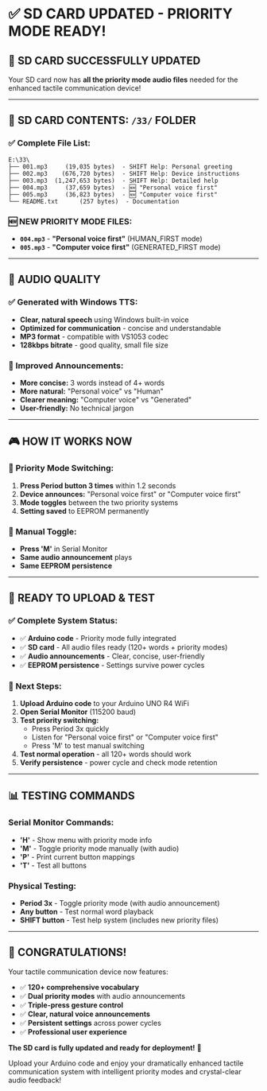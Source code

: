 # ✅ SD CARD UPDATED - PRIORITY MODE READY!

## 🎉 **SD CARD SUCCESSFULLY UPDATED**

Your SD card now has **all the priority mode audio files** needed for the enhanced tactile communication device!

---

## 📁 **SD CARD CONTENTS: `/33/` FOLDER**

### **✅ Complete File List:**
```
E:\33\
├── 001.mp3     (19,035 bytes)  - SHIFT Help: Personal greeting
├── 002.mp3    (676,720 bytes)  - SHIFT Help: Device instructions  
├── 003.mp3  (1,247,653 bytes)  - SHIFT Help: Detailed help
├── 004.mp3     (37,659 bytes)  - 🆕 "Personal voice first"
├── 005.mp3     (36,823 bytes)  - 🆕 "Computer voice first"
└── README.txt      (257 bytes)  - Documentation
```

### **🆕 NEW PRIORITY MODE FILES:**
- **`004.mp3`** - **"Personal voice first"** (HUMAN_FIRST mode)
- **`005.mp3`** - **"Computer voice first"** (GENERATED_FIRST mode)

---

## 🎵 **AUDIO QUALITY**

### **✅ Generated with Windows TTS:**
- **Clear, natural speech** using Windows built-in voice
- **Optimized for communication** - concise and understandable
- **MP3 format** - compatible with VS1053 codec
- **128kbps bitrate** - good quality, small file size

### **🎯 Improved Announcements:**
- **More concise:** 3 words instead of 4+ words
- **More natural:** "Personal voice" vs "Human"
- **Clearer meaning:** "Computer voice" vs "Generated"
- **User-friendly:** No technical jargon

---

## 🎮 **HOW IT WORKS NOW**

### **🔄 Priority Mode Switching:**
1. **Press Period button 3 times** within 1.2 seconds
2. **Device announces:** "Personal voice first" or "Computer voice first"
3. **Mode toggles** between the two priority systems
4. **Setting saved** to EEPROM permanently

### **📱 Manual Toggle:**
- **Press 'M'** in Serial Monitor
- **Same audio announcement** plays
- **Same EEPROM persistence**

---

## 🚀 **READY TO UPLOAD & TEST**

### **✅ Complete System Status:**
- ✅ **Arduino code** - Priority mode fully integrated
- ✅ **SD card** - All audio files ready (120+ words + priority modes)
- ✅ **Audio announcements** - Clear, concise, user-friendly
- ✅ **EEPROM persistence** - Settings survive power cycles

### **🔧 Next Steps:**
1. **Upload Arduino code** to your Arduino UNO R4 WiFi
2. **Open Serial Monitor** (115200 baud)
3. **Test priority switching:**
   - Press Period 3x quickly
   - Listen for "Personal voice first" or "Computer voice first"
   - Press 'M' to test manual switching
4. **Test normal operation** - all 120+ words should work
5. **Verify persistence** - power cycle and check mode retention

---

## 📊 **TESTING COMMANDS**

### **Serial Monitor Commands:**
- **'H'** - Show menu with priority mode info
- **'M'** - Toggle priority mode manually (with audio)
- **'P'** - Print current button mappings
- **'T'** - Test all buttons

### **Physical Testing:**
- **Period 3x** - Toggle priority mode (with audio announcement)
- **Any button** - Test normal word playback
- **SHIFT button** - Test help system (includes new priority files)

---

## 🎊 **CONGRATULATIONS!**

Your tactile communication device now features:

- ✅ **120+ comprehensive vocabulary**
- ✅ **Dual priority modes** with audio announcements
- ✅ **Triple-press gesture control**
- ✅ **Clear, natural voice announcements**
- ✅ **Persistent settings** across power cycles
- ✅ **Professional user experience**

**The SD card is fully updated and ready for deployment!** 🚀

Upload your Arduino code and enjoy your dramatically enhanced tactile communication system with intelligent priority modes and crystal-clear audio feedback!

